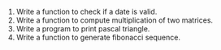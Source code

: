 1. Write a function to check if a date is valid.
2. Write a function to compute multiplication of two
   matrices.
3. Write a program to print pascal triangle.
4. Write a function to generate fibonacci sequence.
